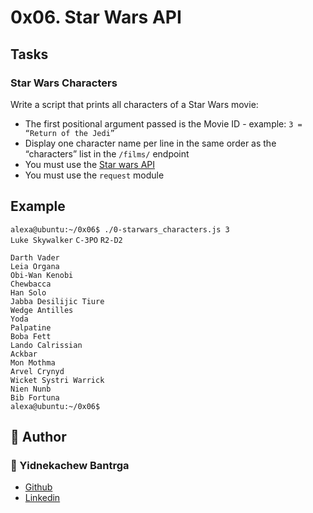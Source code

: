# 0x06. Star Wars API
## Tasks
### Star Wars Characters

Write a script that prints all characters of a Star Wars movie:

- The first positional argument passed is the Movie ID - example: `3 = “Return of the Jedi”`
- Display one character name per line in the same order as the “characters” list in the `/films/` endpoint
- You must use the [Star wars API](https://swapi-api.alx-tools.com/)
- You must use the `request` module

## Example
`alexa@ubuntu:~/0x06$ ./0-starwars_characters.js 3`\
`Luke Skywalker`
`C-3PO`
`R2-D2`

`Darth Vader` \
`Leia Organa` \
`Obi-Wan Kenobi` \
`Chewbacca`\
`Han Solo`\
`Jabba Desilijic Tiure`\
`Wedge Antilles`\
`Yoda`\
`Palpatine`\
`Boba Fett`\
`Lando Calrissian`\
`Ackbar`\
`Mon Mothma`\
`Arvel Crynyd`\
`Wicket Systri Warrick`\
`Nien Nunb`\
`Bib Fortuna`\
`alexa@ubuntu:~/0x06$ `


## :pencil: **Author**
### :man: Yidnekachew Bantrga
- [Github](https://github.com/Yidne21)
- [Linkedin](https://www.linkedin.com/in/yidnekachew-bantrga-801376234/)